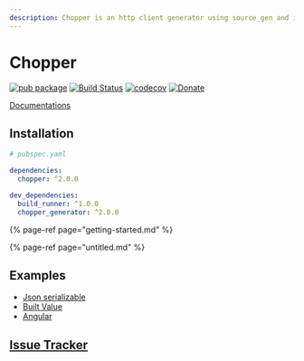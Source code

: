 ```yaml
---
description: Chopper is an http client generator using source_gen and inspired by Retrofit.
---
```


# Chopper

[![pub package](https://img.shields.io/pub/v/chopper.svg)](https://pub.dartlang.org/packages/chopper) [![Build Status](https://travis-ci.org/lejard-h/chopper.svg?branch=master)](https://travis-ci.org/lejard-h/chopper) [![codecov](https://codecov.io/gh/lejard-h/chopper/branch/master/graph/badge.svg)](https://codecov.io/gh/lejard-h/chopper) [![Donate](https://img.shields.io/badge/Donate-PayPal-green.svg)](https://paypal.me/HLejard?locale.x=fr_FR)

[Documentations](https://hadrien-lejard.gitbook.io/chopper)

## Installation

```yaml
# pubspec.yaml

dependencies:
  chopper: ^2.0.0

dev_dependencies:
  build_runner: ^1.0.0
  chopper_generator: ^2.0.0
```

{% page-ref page="getting-started.md" %}

{% page-ref page="untitled.md" %}

## Examples

* [Json serializable](https://github.com/lejard-h/chopper/blob/master/example/bin/main_json_serializable.dart)
* [Built Value](https://github.com/lejard-h/chopper/blob/master/example/bin/main_built_value.dart)
* [Angular](https://github.com/lejard-h/chopper/blob/master/example/web/main.dart)

## [Issue Tracker](https://github.com/lejard-h/chopper/issues)

